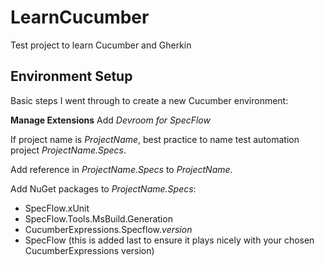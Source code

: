 # LearnCucumber
Test project to learn Cucumber and Gherkin

## Environment Setup
Basic steps I went through to create a new Cucumber environment:

**Manage Extensions**
Add *Devroom for SpecFlow*

If project name is *ProjectName*, best practice to name test automation project *ProjectName.Specs*.

Add reference in *ProjectName.Specs* to *ProjectName*.

Add NuGet packages to *ProjectName.Specs*:
- SpecFlow.xUnit
- SpecFlow.Tools.MsBuild.Generation
- CucumberExpressions.Specflow.*version*
- SpecFlow (this is added last to ensure it plays nicely with your chosen CucumberExpressions version)

